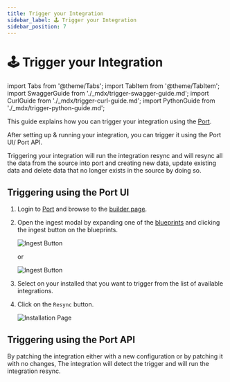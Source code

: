 ```yaml
---
title: Trigger your Integration
sidebar_label: 🕹️ Trigger your Integration
sidebar_position: 7
---
```


# 🕹️ Trigger your Integration

import Tabs from '@theme/Tabs';
import TabItem from '@theme/TabItem';
import SwaggerGuide from './\_mdx/trigger-swagger-guide.md';
import CurlGuide from './\_mdx/trigger-curl-guide.md';
import PythonGuide from './\_mdx/trigger-python-guide.md';

This guide explains how you can trigger your integration using the [Port](https://app.getport.io).

After setting up & running your integration, you can trigger it using the Port UI/ Port API.

Triggering your integration will run the integration resync and will resync all the data from the source into port and
creating new data, update existing data and delete data that no longer exists in the source by doing so.

## Triggering using the Port UI

1. Login to [Port](https://app.getport.io) and browse to the [builder page](https://app.getport.io/dev-portal).

2. Open the ingest modal by expanding one of the [blueprints](https://docs.getport.io/build-your-software-catalog/define-your-data-model/setup-blueprint/) and clicking the ingest button on the blueprints.

   ![Ingest Button](@site/static/img/ingest-button-1.png)

   or

   ![Ingest Button](@site/static/img/ingest-button-2.png)

3. Select on your installed that you want to trigger from the list of available integrations.
4. Click on the `Resync` button.

   ![Installation Page](@site/static/img/resync-button.png)

## Triggering using the Port API

By patching the integration either with a new configuration or by patching it with no changes, The integration will
detect the trigger and will run the integration resync.

<Tabs>
    <TabItem value="swagger" label="swagger" default>
        <SwaggerGuide/>
    </TabItem>
    <TabItem value="curl" label="curl">
        <CurlGuide/>
    </TabItem>
    <TabItem value="python" label="python">
        <PythonGuide/>
    </TabItem>
</Tabs>
